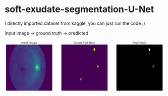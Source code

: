 # soft-exudate-segmentation-U-Net

I directly imported dataset from kaggle, you can just run the code :)

input image -> ground truth -> predicted

![image](https://github.com/PouyaSonej/soft-exudate-segmentation-U-Net/blob/1a3c6a0adbb16d5927036926eece7c62ebd7063e/data/soft_exudates.png)

